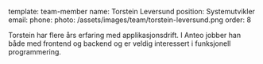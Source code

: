 template: team-member
name: Torstein Leversund
position: Systemutvikler
email: 
phone: 
photo: /assets/images/team/torstein-leversund.png
order: 8

Torstein har flere års erfaring med applikasjonsdrift. I Anteo jobber han både med frontend og backend og er veldig interessert i funksjonell programmering.